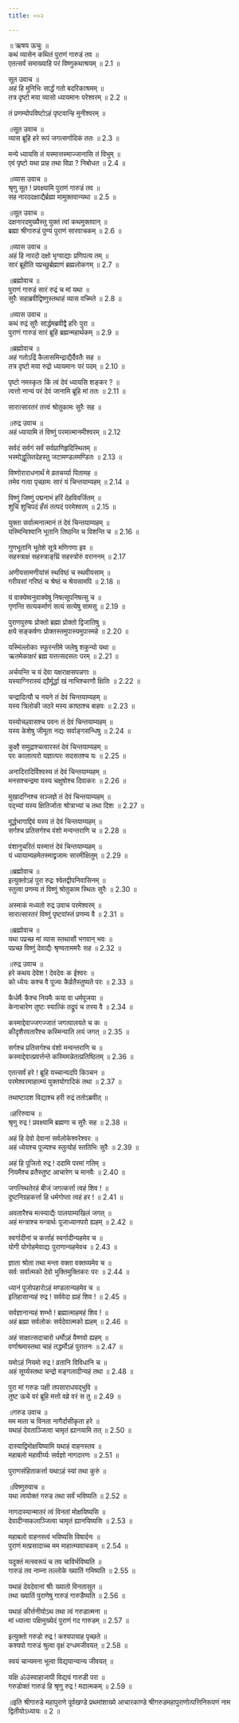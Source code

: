 ```yaml
---
title: ००२

---
```

॥ ऋषय ऊचुः ॥  
कथं व्यासेन कथितं पुराणं गारुडं तव ॥  
एतत्सर्वं समाख्याहि परं विष्णुकथाश्रयम् ॥ 2.1 ॥  
  
सूत उवाच ॥  
अहं हि मुनिभिः सार्द्धं गतो बदरिकाश्रमम् ॥  
तत्र दृष्टो मया व्यासो ध्यायमानः परेश्वरम् ॥ 2.2 ॥  
  
तं प्रणम्योपविष्टोऽहं पृष्टवान्हि मुनीश्वरम् ॥  
  
॥सूत उवाच ॥  
व्यास ब्रूहि हरे रूपं जगत्सर्गादिकं ततः ॥ 2.3 ॥  
  
मन्ये ध्यायसि तं यस्मात्तस्माज्जानासि तं विभुम् ॥  
एवं पृष्टो यथा प्राह तथा विप्रा ? निबोधत ॥ 2.4 ॥  
  
॥व्यास उवाच ॥  
श्रृणु सूत ! प्रवक्ष्यामि पुराणं गारुडं तव ॥  
सह नारददक्षाद्यैर्ब्रह्मा मामुक्तवान्यथा ॥ 2.5 ॥  
  
॥सूत उवाच ॥  
दक्षनारदमुख्यैस्तु युक्तं त्वां कथमुक्तवान् ॥  
ब्रह्मा श्रीगारुडं पुण्यं पुराणं सारवाचकम् ॥ 2.6 ॥  
  
॥व्यास उवाच ॥  
अहं हि नारदो दक्षो भृग्वाद्याः प्रणिपत्य तम् ॥  
सारं ब्रूहीति पप्रच्छुर्ब्रह्माणं ब्रह्मलोकगम् ॥ 2.7 ॥  
  
॥ब्रह्मोवाच ॥  
पुराणं गारुडं सारं रुद्रं च मां यथा ॥  
सुरैः सहाब्रवीद्विष्णुस्तथाहं व्यास वच्मिते ॥ 2.8 ॥  
  
॥व्यास उवाच ॥  
कथं रुद्रं सुरैः सार्द्धमब्रवीद्वै हरिः पुरा ॥  
पुराणं गारुडं सारं ब्रूहि ब्रह्मन्महार्थकम् ॥ 2.9 ॥  
  
॥ब्रह्मोवाच ॥  
अहं गतोऽद्रिं कैलासमिन्द्राद्यैर्दैवतैः सह ॥  
तत्र दृष्टो मया रुद्रो ध्यायमानः परं पदम् ॥ 2.10 ॥  
  
पृष्टो नमस्कृतः किं त्वं देवं ध्यायसि शङ्कर ? ॥  
त्वत्तो नान्यं परं देवं जानामि ब्रूहि मां ततः ॥ 2.11 ॥  
  
सारात्सारतरं तत्त्वं श्रोतुकामः सुरैः सह ॥  
  
॥रुद्र उवाच ॥  
अहं ध्यायामि तं विष्णुं परमात्मानमीश्वरम् ॥ 2.12  
  
सर्वदं सर्वगं सर्वं सर्वप्राणिहृदिस्थितम् ॥  
भस्मोद्धूलितदेहस्तु जटामण्डलमण्डितः ॥ 2.13 ॥  
  
विष्णोराराधनार्थं मे व्रतचर्य्या पितामह ॥  
तमेव गत्वा पृच्छामः सारं यं चिन्तयाम्यहम् ॥ 2.14 ॥  
  
विष्णुं जिष्णुं पद्मनाभं हरिं देहविवर्जितम् ॥  
शुचिं शुचिपदं हँसं तत्पदं परमेश्वरम् ॥ 2.15 ॥  
  
युक्ता सर्वात्मनात्मानं तं देवं चिन्तयाम्यहम् ॥  
यस्मिन्विश्वानि भूतानि तिष्ठन्ति च विशन्ति च ॥ 2.16 ॥  
  
गुणभूतानि भूतेशे सूत्रे मणिगणा इव ॥  
सहस्त्राक्षं सहस्त्राङ्‌घ्रिं सहस्त्रोरुं वराननम् ॥ 2.17  
  
अणीयसामणीयांसं स्थविष्ठं च स्थवीयसाम् ॥  
गरीयसां गरिष्ठं च श्रेष्ठं च श्रेयसामपि ॥ 2.18 ॥  
  
यं वाक्येष्वनुवाक्येषु निषत्सूपनिषत्सु च ॥  
गृणन्ति सत्यकर्माणं सत्यं सत्येषु सामसु ॥ 2.19 ॥  
  
पुराणपुरुषः प्रोक्तो ब्रह्मा प्रोक्तो द्विजातिषु ॥  
क्षये सङ्कर्षणः प्रोक्तस्तमुपास्यमुपास्महे ॥ 2.20 ॥  
  
यस्मिंल्लोकाः स्फुरन्तीमे जलेषु शकुन्यो यथा ॥  
ऋतमेकाक्षरं ब्रह्म यत्तत्सदसतः परम् ॥ 2.21 ॥  
  
अर्चयन्ति च यं देवा यक्षराक्षसपन्नगाः ॥  
यस्याग्निरास्यं द्यौर्मूर्द्धा खं नाभिश्चरणौ क्षितिः ॥ 2.22 ॥  
  
चन्द्रादित्यौ च नयने तं देवं चिन्तयाम्यहम् ॥  
यस्य त्रिलोकी जठरे मस्य काष्ठाश्च बाहवः ॥ 2.23 ॥  
  
यस्योच्छ्वासश्च पवनः तं देवं चिन्तयाम्यहम् ॥  
यस्य केशेषु जीमूता नद्यः सर्वाङ्गसन्धिषु ॥ 2.24 ॥  
  
कुक्षौ समुद्राश्चत्वारस्तं देवं चिन्तयाम्यहम् ॥  
परः कालात्परो यज्ञात्परः सदसतश्च यः ॥ 2.25 ॥  
  
अनादिरादिर्विश्वस्य तं देवं चिन्तयाम्यहम् ॥  
मनसश्चन्द्रमा यस्य चक्षुषोश्च दिवाकरः ॥ 2.26 ॥  
  
मुखादग्निश्च सञ्जज्ञे तं देवं चिन्तयाम्यहम् ॥  
पद्भ्यां यस्य क्षितिर्जाता श्रोत्राभ्यां च तथा दिशः ॥ 2.27 ॥  
  
मूर्द्धभागाद्दिवं यस्य तं देवं चिन्तयाम्यहम् ॥  
सर्गश्च प्रतिसर्गश्च वंशो मन्वन्तराणि च ॥ 2.28 ॥  
  
वंशानुचरितं यस्मात्तं देवं चिन्तयाम्यहम् ॥  
यं ध्यायाम्यहमेतस्माद्व्रजामः सारमीक्षितुम् ॥ 2.29 ॥  
  
॥ब्रह्मोवाच ॥  
इत्युक्तोऽहं पुरा रुद्रः श्वेतद्वीपनिवासिनम् ॥  
स्तुत्वा प्रणम्य तं विष्णुं श्रोतुकाम स्थितः सुरैः ॥ 2.30 ॥  
  
अस्माकं मध्यतो रुद्र उवाच परमेश्वरम् ॥  
सारात्सारतरं विष्णुं पृष्टवांस्तं प्रणम्य वै ॥ 2.31 ॥  
  
॥ब्रह्मोवाच ॥  
यथा पप्रच्छ मां व्यास स्तथासौ भगवान् भवः ॥  
पप्रच्छ विष्णुं देवाद्यैः श्रृण्वताममरैः सह ॥ 2.32 ॥  
  
॥रुद्र उवाच ॥  
हरे कथय देवेश ! देवदेवः क ईश्वरः ॥  
को ध्येयः कश्च वै पूज्यः कैर्व्रतैस्तुष्यते परः ॥ 2.33 ॥  
  
कैर्धर्मैः कैश्च नियमैः कया वा धर्मपूजया ॥  
केनाचारेण तुष्टः स्यात्किं तद्रूपं च तस्य वै ॥ 2.34 ॥  
  
कस्माद्देवाज्जगज्जातं जगत्पालयते च कः ॥  
कीदृशैरवतारैश्च कस्मिन्याति लयं जगत् ॥ 2.35 ॥  
  
सर्गश्च प्रतिसर्गश्च वंशो मन्वन्तराणि च ॥  
कस्माद्देवात्प्रवर्त्तन्ते कस्मिमन्नेतत्प्रतिष्ठितम् ॥ 2.36 ॥  
  
एतत्सर्वं हरे ! ब्रूहि यच्चान्यदपि किञ्चन ॥  
परमेश्वरमाहात्म्यं युक्तयोगादिकं तथा ॥ 2.37 ॥  
  
तथाष्टादश विद्याश्च हरी रुद्रं ततोऽब्रवीत् ॥  
  
॥हरिरुवाच ॥  
श्रृणु रुद्र ! प्रवक्ष्यामि ब्रह्मणा च सुरैः सह ॥ 2.38 ॥  
  
अहं हि देवो देवानां सर्वलोकेश्वरेश्वरः ॥  
अहं ध्येयश्च पूज्यश्च स्तुत्योहं स्ततिभिः सुरैः ॥ 2.39 ॥  
  
अहं हि पूजितो रुद्र ! ददामि परमां गतिम् ॥  
नियमैश्च व्रतैस्तुष्ट आचारेण च मानवैः ॥ 2.40 ॥  
  
जगत्स्थितेरहं बीजं जगत्कर्त्ता त्वहं शिव ! ॥  
दुष्टनिग्रहकर्त्ता हि धर्मगोप्ता त्वहं हर ! ॥ 2.41 ॥  
  
अवतारैश्च मत्स्याद्यैः पालयाम्यखिलं जगत् ॥  
अहं मन्त्राश्च मन्त्रार्थः पूजाध्यानपरो ह्यहम् ॥ 2.42 ॥  
  
स्वर्गादीनां च कर्त्ताहं स्वर्गादीन्यहमेव च ॥  
योगी योगोहमेवाद्यः पुराणान्यहमेवच ॥ 2.43 ॥  
  
ज्ञाता श्रोता तथा मन्ता वक्ता वक्तव्यमेव च ॥  
सर्वः सर्वात्मको देवो भुक्तिमुक्तिकरः परः ॥ 2.44 ॥  
  
ध्यानं पूजोपहारोऽहं मण्डलान्यहमेव च ॥  
इतिहासान्यहं रुद्र ! सर्ववेदा ह्यहं शिव ! ॥ 2.45 ॥  
  
सर्वज्ञानान्यहं शम्भो ! ब्रह्मात्माहमहं शिव ! ॥  
अहं ब्रह्मा सर्वलोकः सर्वदेवात्मको ह्यहम् ॥ 2.46 ॥  
  
अहं साक्षात्सदाचारो धर्मोऽहं वैष्णवो ह्यहम् ॥  
वर्णाश्रमास्तथा चाहं तद्धर्मोऽहं पुरातनः ॥ 2.47 ॥  
  
यमोऽहं नियमो रुद्र ! व्रतानि विविधानि च ॥  
अहं सूर्य्यस्तथा चन्द्रो मङ्गलादीन्यहं तथा ॥ 2.48 ॥  
  
पुरा मां गरुडः पक्षी तपसाराधयद्भुवि ॥  
तुष्ट ऊचे वरं ब्रूहि मत्तो वव्रे वरं स तु ॥ 2.49 ॥  
  
॥गरुड उवाच ॥  
मम माता च विनता नागैर्दासीकृता हरे ॥  
यथाहं देवताञ्जित्वा चामृतं ह्यानयामि तत् ॥ 2.50 ॥  
  
दास्याद्विमोक्षयिष्यामि यथाहं वाहनस्तव ॥  
महाबलो महावीर्य्यः सर्वज्ञो नागदारणः ॥ 2.51 ॥  
  
पुराणसंहिताकर्त्ता यथाऽहं स्यां तथा कुरुं ॥  
  
॥विष्णुरुवाच ॥  
यथा त्वयोक्तं गरुड तथा सर्वं भविष्यति ॥ 2.52 ॥  
  
नागदास्यान्मातरं त्वं विनतां मोक्षयिष्यसि ॥  
देवादीन्सकलाञ्जित्वा चामृतं ह्यानयिष्यसि ॥ 2.53 ॥  
  
महाबलो वाहनस्त्वं भविष्यसि विषार्दनः ॥  
पुराणं मत्प्रसादाच्च मम माहात्म्यवाचकम् ॥ 2.54 ॥  
  
यदुक्तं मत्स्वरूपं च तव चाविर्भविष्यति ॥  
गारुडं तव नाम्ना तल्लोके ख्यातिं गमिष्यति ॥ 2.55 ॥  
  
यथाहं देवदेवानां श्रीः ख्यातो विनतासुत ॥  
तथा ख्यातिं पुराणेषु गारुडं गारुडैष्यति ॥ 2.56 ॥  
  
यथाहं कीर्त्तनीयोऽथ तथा त्वं गरुडात्मना ॥  
मां ध्यात्वा पक्षिमुख्येदं पुराणं गद गारुडम् ॥ 2.57 ॥  
  
इत्युक्तो गरुडो रुद्र ! कश्यपायाह पृच्छते ॥  
कश्यपो गारुडं श्रुत्वा वृक्षं दग्धमजीवयत् ॥ 2.58 ॥  
  
स्वयं चान्यमना भूत्वा विद्ययान्यान्य जीवयत् ॥  
  
यक्षि ॐउंस्वाहाजापी विद्ययं गारुडी परा ॥  
गरुडोक्तं गारुडं हि श्रृणु रुद्र ! मदात्मकम् ॥ 2.59 ॥  
  
॥इति श्रीगारुडे महापुराणे पूर्वखण्डे प्रथमांशाख्ये आचारकाण्डे श्रीगरुडमहापुराणोत्पत्तिनिरूपणं नाम द्वितीयोऽध्यायः ॥ 2 ॥